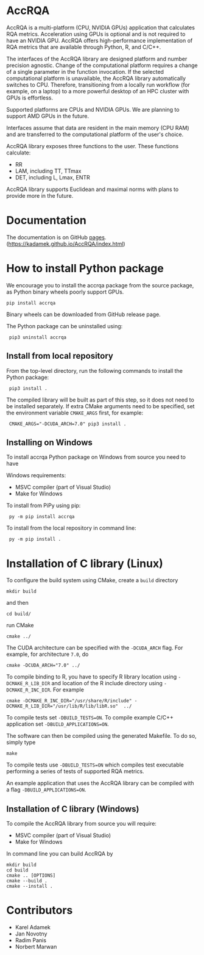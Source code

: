 # AccRQA
AccRQA is a multi-platform (CPU, NVIDIA GPUs) application that calculates RQA metrics. Acceleration using GPUs is optional and is not required to have an NVIDIA GPU. AccRQA offers high-performance implementation of RQA metrics that are available through Python, R, and C/C++. 

The interfaces of the AccRQA library are designed platform and number precision agnostic. Change of the computational platform requires a change of a single parameter in the function invocation. If the selected computational platform is unavailable, the AccRQA library automatically switches to CPU. Therefore, transitioning from a locally run workflow (for example, on a laptop) to a more powerful desktop of an HPC cluster with GPUs is effortless. 

Supported platforms are CPUs and NVIDIA GPUs. We are planning to support AMD GPUs in the future.

Interfaces assume that data are resident in the main memory (CPU RAM) and are transferred to the computational platform of the user's choice. 

AccRQA library exposes three functions to the user. These functions calculate:
 - RR
 - LAM, including TT, TTmax
 - DET, including L, Lmax, ENTR

AccRQA library supports Euclidean and maximal norms with plans to provide more in the future.

Documentation
===
The documentation is on GitHub [pages](https://kadamek.github.io/AccRQA/index.html). (https://kadamek.github.io/AccRQA/index.html)

How to install Python package
===

We encourage you to install the accrqa package from the source package, as Python binary wheels poorly support GPUs.

    pip install accrqa

Binary wheels can be downloaded from GitHub release page.

The Python package can be uninstalled using:

     pip3 uninstall accrqa

Install from local repository
---

From the top-level directory, run the following commands to install
the Python package:

     pip3 install .

The compiled library will be built as part of this step, so it does not need to
be installed separately. If extra CMake arguments need to be specified, set the
environment variable ``CMAKE_ARGS`` first, for example:

     CMAKE_ARGS="-DCUDA_ARCH=7.0" pip3 install .

Installing on Windows
---

To install accrqa Python package on Windows from source you need to have 

Windows requirements:
  - MSVC compiler (part of Visual Studio)
  - Make for Windows

To install from PiPy using pip:

     py -m pip install accrqa

To install from the local repository in command line:

     py -m pip install .


Installation of C library (Linux)
===

To configure the build system using CMake, create a `build` directory

    mkdir build

and then

    cd build/

run CMake

    cmake ../

The CUDA architecture can be specified with the `-DCUDA_ARCH` flag. For example, for architecture `7.0`, do

    cmake -DCUDA_ARCH="7.0" ../

To compile binding to R, you have to specify R library location using `-DCMAKE_R_LIB_DIR` and location of the R include directory using `-DCMAKE_R_INC_DIR`. For example

    cmake -DCMAKE_R_INC_DIR="/usr/share/R/include" -DCMAKE_R_LIB_DIR="/usr/lib/R/lib/libR.so"  ../

To compile tests set `-DBUILD_TESTS=ON`.
To compile example C/C++ application set `-DBUILD_APPLICATIONS=ON`.

The software can then be compiled using the generated Makefile. To do so, simply type

    make

To compile tests use ``-DBUILD_TESTS=ON`` which compiles test executable performing a series of tests of supported RQA metrics.

An example application that uses the AccRQA library can be compiled with a flag ``-DBUILD_APPLICATIONS=ON``.


Installation of C library (Windows)
---

To compile the AccRQA library from source you will require:
  - MSVC compiler (part of Visual Studio)
  - Make for Windows


In command line you can build AccRQA by

    mkdir build
    cd build
    cmake .. [OPTIONS]
    cmake --build .
    cmake --install .


Contributors
===
 - Karel Adamek
 - Jan Novotny
 - Radim Panis
 - Norbert Marwan
 